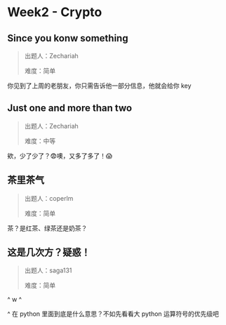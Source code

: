 # Week2 - Crypto

## Since you konw something

> 出题人：Zechariah
>
> 难度：简单

你见到了上周的老朋友，你只需告诉他一部分信息，他就会给你 key

## Just one and more than two

> 出题人：Zechariah
>
> 难度：中等

欸，少了少了？😨噢，又多了多了！😱

## 茶里茶气

> 出题人：coperlm
>
> 难度：简单

茶？是红茶、绿茶还是奶茶？

## 这是几次方？疑惑！

> 出题人：saga131
>
> 难度：简单

^ w ^

^ 在 python 里面到底是什么意思？不如先看看大 python 运算符号的优先级吧
